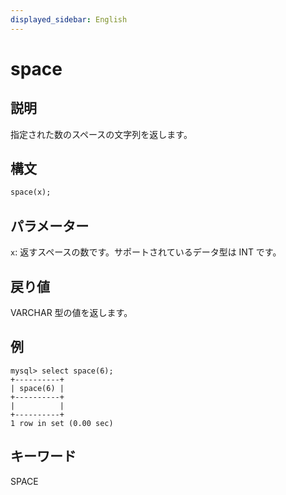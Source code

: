 ```yaml
---
displayed_sidebar: English
---
```


# space

## 説明

指定された数のスペースの文字列を返します。

## 構文

```Haskell
space(x);
```

## パラメーター

`x`: 返すスペースの数です。サポートされているデータ型は INT です。

## 戻り値

VARCHAR 型の値を返します。

## 例

```Plain Text
mysql> select space(6);
+----------+
| space(6) |
+----------+
|          |
+----------+
1 row in set (0.00 sec)
```

## キーワード

SPACE
